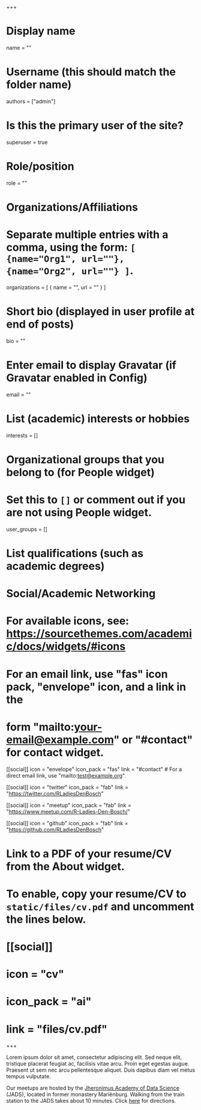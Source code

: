 +++
# Display name
name = ""

# Username (this should match the folder name)
authors = ["admin"]

# Is this the primary user of the site?
superuser = true

# Role/position
role = ""

# Organizations/Affiliations
#   Separate multiple entries with a comma, using the form: `[ {name="Org1", url=""}, {name="Org2", url=""} ]`.
organizations = [ { name = "", url = "" } ]

# Short bio (displayed in user profile at end of posts)
bio = ""

# Enter email to display Gravatar (if Gravatar enabled in Config)
email = ""

# List (academic) interests or hobbies
interests = []

# Organizational groups that you belong to (for People widget)
#   Set this to `[]` or comment out if you are not using People widget.
user_groups = []

# List qualifications (such as academic degrees)

# Social/Academic Networking
# For available icons, see: https://sourcethemes.com/academic/docs/widgets/#icons
#   For an email link, use "fas" icon pack, "envelope" icon, and a link in the
#   form "mailto:your-email@example.com" or "#contact" for contact widget.

[[social]]
  icon = "envelope"
  icon_pack = "fas"
  link = "#contact"  # For a direct email link, use "mailto:test@example.org".

[[social]]
  icon = "twitter"
  icon_pack = "fab"
  link = "https://twitter.com/RLadiesDenBosch"

[[social]]
  icon = "meetup"
  icon_pack = "fab"
  link = "https://www.meetup.com/R-Ladies-Den-Bosch/"

[[social]]
  icon = "github"
  icon_pack = "fab"
  link = "https://github.com/RLadiesDenBosch"
  


# Link to a PDF of your resume/CV from the About widget.
# To enable, copy your resume/CV to `static/files/cv.pdf` and uncomment the lines below.
# [[social]]
#   icon = "cv"
#   icon_pack = "ai"
#   link = "files/cv.pdf"

+++

Lorem ipsum dolor sit amet, consectetur adipiscing elit. Sed neque elit, tristique placerat feugiat ac, facilisis vitae arcu. Proin eget egestas augue. Praesent ut sem nec arcu pellentesque aliquet. Duis dapibus diam vel metus tempus vulputate. 

Our meetups are hosted by the [Jheronimus Academy of Data Science](https://www.jads.nl/) (JADS), located in former monastery Mariënburg. Walking from the train station to the JADS takes about 10 minutes. Click [here](https://www.google.com/maps/dir/''S-Hertogenbosch,+Stationsplein,+'s-Hertogenbosch'/Universiteit+Jheronimus+Academy+of+Data+Science,+Sint+Janssingel+92,+5211+DA+'s-Hertogenbosch/@51.69039,5.2926397,16z/data=!4m14!4m13!1m5!1m1!1s0x47c6ee8a7a3fb9fb:0x4320a46dabce6f5c!2m2!1d5.2935477!2d51.6905476!1m5!1m1!1s0x47c6eef520f2020b:0x886355316fb9694!2m2!1d5.2985239!2d51.6882!3e3) for directions. 

